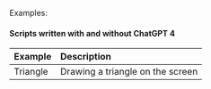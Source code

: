 Examples:

#### Scripts written with and without ChatGPT 4 ####
Example | Description
| :--- | :---
Triangle  | Drawing a triangle on the screen
